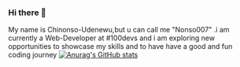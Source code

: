 ### Hi there 👋

 My name is Chinonso-Udenewu,but u can call me "Nonso007" .i am currently a Web-Developer at #100devs and i am exploring new opportunities to showcase my skills and to have have a good and fun coding journey 
[![Anurag's GitHub stats](https://github-readme-stats.vercel.app/api?username=udenewu)](https://github.com/anuraghazra/github-readme-stats)
